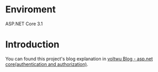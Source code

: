 # Enviroment
ASP.NET Core 3.1

# Introduction
You can found this project's blog explanation in [voltwu Blog - asp.net core(authentication and authorization)][1].

[1]: https://voltwu.github.io/blog/csharp-asp.net%20core/2020/06/08/authentication-and-authorization/
